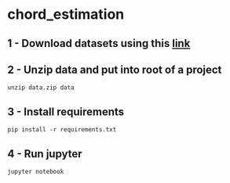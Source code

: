 # chord_estimation

## 1 - Download datasets using this [link](https://drive.google.com/file/d/1CMRbe1Bwkoi4K_nfVeZkr9KWLXSgcGhu/view?usp=sharing)

## 2 - Unzip data and put into root of a project
    
    unzip data.zip data

## 3 - Install requirements

    pip install -r requirements.txt

## 4 - Run jupyter

    jupyter notebook